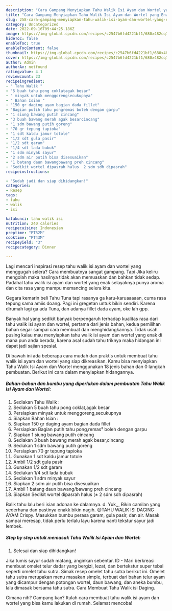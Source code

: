 ```yaml
---
description: "Cara Gampang Menyiapkan Tahu Walik Isi Ayam dan Wortel yang Enak"
title: "Cara Gampang Menyiapkan Tahu Walik Isi Ayam dan Wortel yang Enak"
slug: 258-cara-gampang-menyiapkan-tahu-walik-isi-ayam-dan-wortel-yang-enak
category: Uncategorized
date: 2022-09-16T09:44:25.186Z
image: https://img-global.cpcdn.com/recipes/c2547b6fd4221bf1/680x482cq70/tahu-walik-isi-ayam-dan-wortel-foto-resep-utama.jpg
hideToc: false
enableToc: true
enableTocContent: false
thumbnail: https://img-global.cpcdn.com/recipes/c2547b6fd4221bf1/680x482cq70/tahu-walik-isi-ayam-dan-wortel-foto-resep-utama.jpg
cover: https://img-global.cpcdn.com/recipes/c2547b6fd4221bf1/680x482cq70/tahu-walik-isi-ayam-dan-wortel-foto-resep-utama.jpg
author: Admin
authorAv: notfound
ratingvalue: 4.1
reviewcount: 23
recipeingredient:
- " Tahu Walik "
- "5 buah tahu pong coklatagak besar"
- " minyak untuk menggorengsecukupnya"
- " Bahan Isian "
- "150 gr daging ayam bagian dada fillet"
- "Bagian putih tahu pongremas boleh dengan garpu"
- "1 siung bawang putih cincang"
- "3 buah bawang merah agak besarcincang"
- "1 sdm bawang putih goreng"
- "70 gr tepung tapioka"
- "1 sdt kaldu jamur totole"
- "1/2 sdt gula pasir"
- "1/2 sdt garam"
- "1/4 sdt lada bubuk"
- "1 sdm minyak sayur"
- "2 sdm air putih bisa disesuaikan"
- "1 batang daun bawangbawang preh cincang"
- "Sedikit wortel dipasrah halus  2 sdm sdh dipasrah"
recipeinstructions:

- "Sudah jadi dan siap dihidangkan!"
categories:
- Resep
tags:
- tahu
- walik
- isi

katakunci: tahu walik isi 
nutrition: 240 calories
recipecuisine: Indonesian
preptime: "PT32M"
cooktime: "PT43M"
recipeyield: "3"
recipecategory: Dinner

---
```



Lagi mencari inspirasi resep tahu walik isi ayam dan wortel yang menggugah selera? Cara membuatnya sangat gampang. Tapi Jika keliru mengolah maka hasilnya tidak akan memuaskan dan bahkan tidak sedap. Padahal tahu walik isi ayam dan wortel yang enak selayaknya punya aroma dan cita rasa yang mampu memancing selera kita.


Gegara kemarin beli Tahu Tuna tapi rasanya ga karu-karuaaaaan, cuma rasa tepung sama amiis doang. Pagi ini gregetan untuk bikin sendiri. Karena dirumah lagi ga ada Tuna, dan adanya fillet dada ayam, oke lah gpp.

Banyak hal yang sedikit banyak berpengaruh terhadap kualitas rasa dari tahu walik isi ayam dan wortel, pertama dari jenis bahan, kedua pemilihan bahan segar sampai cara membuat dan menghidangkannya. Tidak usah pusing kalau mau menyiapkan tahu walik isi ayam dan wortel yang enak di mana pun anda berada, karena asal sudah tahu triknya maka hidangan ini dapat jadi sajian spesial.


Di bawah ini ada beberapa cara mudah dan praktis untuk membuat tahu walik isi ayam dan wortel yang siap dikreasikan. Kamu bisa menyiapkan Tahu Walik Isi Ayam dan Wortel menggunakan 18 jenis bahan dan 0 langkah pembuatan. Berikut ini cara dalam menyiapkan hidangannya.

<!--inarticleads1-->

##### Bahan-bahan dan bumbu yang diperlukan dalam pembuatan Tahu Walik Isi Ayam dan Wortel:

1. Sediakan  Tahu Walik :
1. Sediakan 5 buah tahu pong coklat,agak besar
1. Persiapkan  minyak untuk menggoreng,secukupnya
1. Siapkan  Bahan Isian :
1. Siapkan 150 gr daging ayam bagian dada fillet
1. Persiapkan Bagian putih tahu pong,remas² boleh dengan garpu
1. Siapkan 1 siung bawang putih cincang
1. Sediakan 3 buah bawang merah agak besar,cincang
1. Sediakan 1 sdm bawang putih goreng
1. Persiapkan 70 gr tepung tapioka
1. Gunakan 1 sdt kaldu jamur totole
1. Ambil 1/2 sdt gula pasir
1. Gunakan 1/2 sdt garam
1. Sediakan 1/4 sdt lada bubuk
1. Sediakan 1 sdm minyak sayur
1. Siapkan 2 sdm air putih bisa disesuaikan
1. Ambil 1 batang daun bawang/bawang preh cincang
1. Siapkan Sedikit wortel dipasrah halus (± 2 sdm sdh dipasrah)


Balik tahu lalu beri isian adonan ke dalamnya. d. Yuk,,, Bikin camilan yang sederhana dan pastinya enakk bikin nagih. 😊TAHU WALIK ISI DAGING AYAM Crispy. Masukkan bumbu perasa garam, gula pasir, dan air. Masak sampai meresap, tidak perlu terlalu layu karena nanti tekstur sayur jadi lembek. 

<!--inarticleads2-->

##### Step by step untuk memasak Tahu Walik Isi Ayam dan Wortel:


1. Selesai dan siap dihidangkan!

Jika tumis sayur sudah matang, anginkan sebentar. ID - Mari berkreasi membuat omelet telur dadar yang bergizi, lezat, dan bertekstur super tebal seperti omelet tahu sutra. Simak resep omelet tahu sutra berikut ini. Omelet tahu sutra merupakan menu masakan simple, terbuat dari bahan telur ayam yang dicampur dengan potongan wortel, daun bawang, dan aneka bumbu, lalu dimasak bersama tahu sutra. Cara Membuat Tahu Walik isi Daging. 

Gimana nih? Gampang kan? Itulah cara membuat tahu walik isi ayam dan wortel yang bisa kamu lakukan di rumah. Selamat mencoba!
